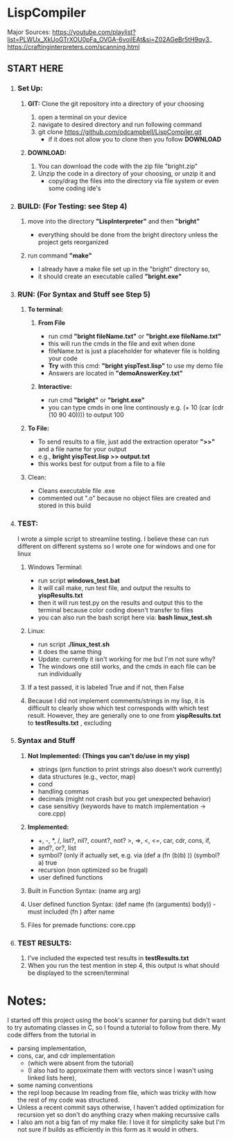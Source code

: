 # LispCompiler

Major Sources: 
https://youtube.com/playlist?list=PLWUx_XkUoGTrXOU0pFa_OVGA-6voiIEAt&si=Z02AGeBr5tH9qy3_
https://craftinginterpreters.com/scanning.html


## START HERE
1. ### Set Up: 
    1. **GIT:** Clone the git repository into a directory of your choosing 
        1. open a terminal on your device
        2. navigate to desired directory and run following command
        3. git clone https://github.com/odcampbell/LispCompiler.git
            - if it does not allow you to clone then you follow **DOWNLOAD** 
        
    2. **DOWNLOAD:**
        1. You can download the code with the zip file "bright.zip"
        2. Unzip the code in a directory of your choosing, or unzip it and
            - copy/drag the files into the directory via file system or even some coding ide's

2. ### BUILD: (For Testing: see Step 4)
    1. move into the directory **"LispInterpreter"** and then **"bright"**
        - everything should be done from the bright directory unless the project gets reorganized
        
    2. run command **"make"**
        - I already have a make file set up in the "bright" directory so,
        - it should create an executable called **"bright.exe"**

3. ### RUN: (For Syntax and Stuff see Step 5)
    1. **To terminal:**
        1. **From File**
            - run cmd **"bright fileName.txt"** or **"bright.exe fileName.txt"**
            - this will run the cmds in the file and exit when done
            - fileName.txt is just a placeholder for whatever file is holding your code
            - **Try** with this cmd: **"bright yispTest.lisp"** to use my demo file
            - Answers are located in **"demoAnswerKey.txt"**

        2. **Interactive:**
            - run cmd **"bright"** or **"bright.exe"**
            - you can type cmds in one line continously e.g. (+ 10 (car (cdr (10 90 40)))) to output 100

    2. **To File:**
        - To send results to a file, just add the extraction operator **">>"** and a file name for your output
        - e.g., **bright yispTest.lisp >> output.txt**
        - this works best for output from a file to a file

    3. Clean:
        - Cleans executable file .exe 
        - commented out ".o" because no object files are created and stored in this build

4. ### TEST:
    I wrote a simple script to streamline testing.
    I believe these can run different on different systems so I wrote one for windows and one for linux

    1. Windows Terminal:
        - run script **windows_test.bat**
        - it will call make, run test file, and output the results to **yispResults.txt**
        - then it will run test.py on the results and output this to the terminal because color coding doesn't transfer to files
        - you can also run the bash script here via: **bash linux_test.sh**

    2. Linux:
        - run script **./linux_test.sh**
        - it does the same thing
        - Update: currently it isn't working for me but I'm not sure why?
        - The windows one still works, and the cmds in each file can be run individually

    3. If a test passed, it is labeled True and if not, then False
    4. Because I did not implement comments/strings in my lisp, it is difficult to clearly show which test corresponds with which test result. However, they are generally one to one from **yispResults.txt** to **testResults.txt** , excluding **<fn placeholder>**

5. ### Syntax and Stuff
    1. **Not Implemented: (Things you can't do/use in my yisp)**
        - strings (prn function to print strings also doesn't work currently)
        - data structures (e.g., vector, map)
        - cond
        - handling commas
        - decimals (might not crash but you get unexpected behavior)
        - case sensitivy (keywords have to match implementation -> core.cpp)

    2. **Implemented:**
        - +, -, *, /, list?, nil?, count?, not? >, =>, <, <=, car, cdr, cons, if,
        - and?, or?, list
        - symbol? (only if actually set, e.g. via (def a (fn (b)b) )) (symbol? a) true
        - recursion (non optimized so be frugal)
        - user defined functions
    
    3. Built in Function Syntax:  (name arg arg)
    4. User defined function Syntax: (def name (fn (arguments) body))
        -must included (fn ) after name
    5. Files for premade functions: core.cpp

6. ### TEST RESULTS:
    1. I've included the expected test results in **testResults.txt**
    2. When you run the test mention in step 4, this output is what should be displayed to the screen/terminal

# Notes:
I started off this project using the book's scanner for parsing but didn't want to try automating classes in C, so I found a tutorial to follow from there. My code differs from the tutorial in 
- parsing implementation, 
- cons, car, and cdr implementation 
    - (which were absent from the tutorial)
    - (I also had to approximate them with vectors since I wasn't using linked lists here), 
- some naming conventions
- the repl loop because Im reading from file, which was tricky with how the rest of my code was structured.
- Unless a recent commit says otherwise, I haven't added optimization for recursion yet so don't do anything crazy when making recurssive calls
- I also am not a big fan of my make file: I love it for simplicity sake but I'm not sure if builds as efficiently in this form as it would in others.